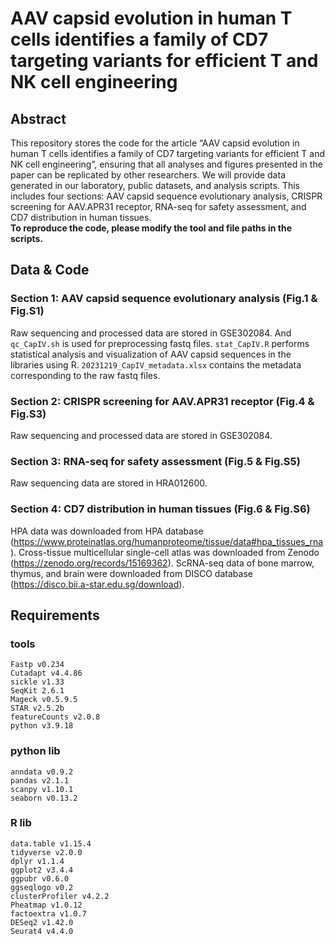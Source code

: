 # AAV capsid evolution in human T cells identifies a family of CD7 targeting variants for efficient T and NK cell engineering
## Abstract
  This repository stores the code for the article “AAV capsid evolution in human T cells identifies a family of CD7 targeting variants for efficient T and NK cell engineering”, ensuring that all analyses and figures presented in the paper can be replicated by other researchers.
  We will provide data generated in our laboratory, public datasets, and analysis scripts. This includes four sections: AAV capsid sequence evolutionary analysis, CRISPR screening for AAV.APR31 receptor, RNA-seq for safety assessment, and CD7 distribution in human tissues.  
  **To reproduce the code, please modify the tool and file paths in the scripts.**
## Data & Code
### Section 1: AAV capsid sequence evolutionary analysis (Fig.1 & Fig.S1)
  Raw sequencing and processed data are stored in GSE302084. And `qc_CapIV.sh` is used for preprocessing fastq files. `stat_CapIV.R` performs statistical analysis and visualization of AAV capsid sequences in the libraries using R. `20231219_CapIV_metadata.xlsx` contains the metadata corresponding to the raw fastq files.
### Section 2: CRISPR screening for AAV.APR31 receptor (Fig.4 & Fig.S3)
  Raw sequencing and processed data are stored in GSE302084.
### Section 3: RNA-seq for safety assessment (Fig.5 & Fig.S5)
  Raw sequencing data are stored in HRA012600. 
### Section 4: CD7 distribution in human tissues (Fig.6 & Fig.S6)
  HPA data was downloaded from HPA database (https://www.proteinatlas.org/humanproteome/tissue/data#hpa_tissues_rna). Cross-tissue multicellular single-cell atlas was downloaded from Zenodo (https://zenodo.org/records/15169362). ScRNA-seq data of bone marrow, thymus, and brain were downloaded from DISCO database (https://disco.bii.a-star.edu.sg/download). 

## Requirements
### tools
```
Fastp v0.234
Cutadapt v4.4.86
sickle v1.33
SeqKit 2.6.1
Mageck v0.5.9.5
STAR v2.5.2b
featureCounts v2.0.8
python v3.9.18
```
### python lib
```
anndata v0.9.2
pandas v2.1.1
scanpy v1.10.1
seaborn v0.13.2
```
### R lib
```
data.table v1.15.4
tidyverse v2.0.0
dplyr v1.1.4
ggplot2 v3.4.4
ggpubr v0.6.0
ggseqlogo v0.2
clusterProfiler v4.2.2
Pheatmap v1.0.12
factoextra v1.0.7
DESeq2 v1.42.0
Seurat4 v4.4.0
```
